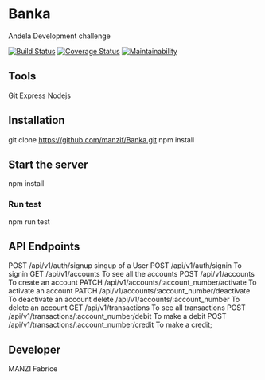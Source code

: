 # Banka
Andela Development challenge

[![Build Status](https://travis-ci.org/manzif/Banka.svg?branch=develop)](https://travis-ci.org/manzif/Banka) [![Coverage Status](https://coveralls.io/repos/github/manzif/Banka/badge.svg?branch=develop)](https://coveralls.io/github/manzif/Banka?branch=develop) [![Maintainability](https://api.codeclimate.com/v1/badges/ac136a7dbfdd7bce1962/maintainability)](https://codeclimate.com/github/manzif/banka/maintainability)



## Tools
   Git
   Express
   Nodejs

## Installation
git clone https://github.com/manzif/Banka.git
npm install

## Start the server
npm install

### Run test
npm run test

## API Endpoints
POST /api/v1/auth/signup singup of a User
POST /api/v1/auth/signin To signin
GET /api/v1/accounts To see all the accounts
POST /api/v1/accounts To create an account
PATCH /api/v1/accounts/:account_number/activate To activate an account
PATCH /api/v1/accounts/:account_number/deactivate To deactivate an account
delete /api/v1/accounts/:account_number To delete an account
GET /api/v1/transactions To see all transactions
POST /api/v1/transactions/:account_number/debit To make a debit
POST /api/v1/transactions/:account_number/credit To make a credit;

## Developer
MANZI Fabrice
